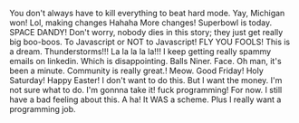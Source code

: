 You don't always have to kill everything to beat hard mode. 
Yay, Michigan won!
Lol, making changes
Hahaha More changes!  Superbowl is today.
SPACE DANDY!
Don't worry, nobody dies in this story; they just get really big boo-boos.
To Javascript or NOT to Javascript!
FLY YOU FOOLS!
This is a dream.
Thunderstorms!!!
La la la la la!!!
I keep getting really spammy emails on linkedin.  Which is disappointing.
Balls Niner.
Face.
Oh man, it's been a minute.  Community is really great.!
Meow.
Good Friday!
Holy Saturday!
Happy Easter!
I don't want to do this.  But I want the money.  I'm not sure what to do.
I'm gonnna take it!  fuck programming!   For now.
I still have a bad feeling about this.
A ha!  It WAS a scheme.  Plus I really want a programming job.